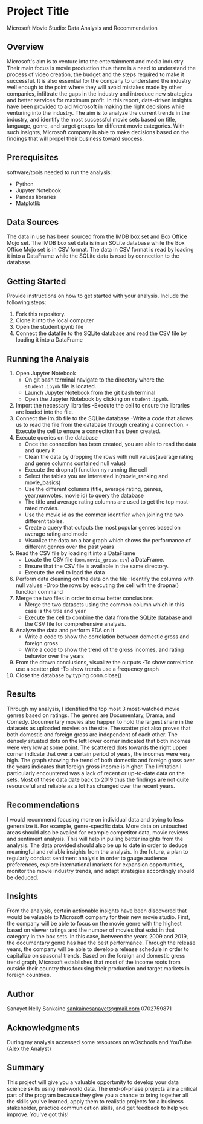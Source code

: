 # Project Title

Microsoft Movie Studio: Data Analysis and Recommendation

## Overview

Microsoft's aim is to venture into the entertainment and media industry. Their main focus is movie production thus there is a need to understand the process of video creation, the budget and the steps required to make it successful. It is also essential for the company to understand the industry well enough to the point where they will avoid mistakes made by other companies, infiltrate the gaps in the industry and introduce new strategies and better services for maximum profit.
In this report, data-driven insights have been provided to aid Microsoft in making the right decisions while venturing into the industry. The aim is to analyze the current trends in the industry, and identify the most successful movie sets based on title, language, genre, and target groups for different movie categories. With such insights, Microsoft company is able to make decisions based on the findings that will propel their business toward success.


## Prerequisites

 software/tools needed to run the analysis:

- Python 
- Jupyter Notebook
- Pandas libraries
- Matplotlib

## Data Sources
The data in use has been sourced from the IMDB box set and Box Office Mojo set. The IMDB box set data is in an SQLite database while the Box Office Mojo set is in CSV format. The data in CSV format is read by loading it into a DataFrame while the SQLite data is read by connection to the database.

## Getting Started

Provide instructions on how to get started with your analysis. Include the following steps:

1. Fork this repository.
2. Clone it into the local computer
3. Open the student.ipynb file
4. Connect the datafile to the SQLite database and read the CSV file by loading it into a DataFrame

## Running the Analysis

1.  Open Jupyter Notebook
    - On git bash terminal navigate to the directory where the `student.ipynb` file is located. 
    - Launch Jupyter Notebook from the git bash terminal
    - Open the Jupyter Notebook by clicking on `student.ipynb`.
2.  Import the necessary libraries
     -Execute the cell to ensure the libraries are loaded into the file.
3.  Connect the im.db file to the SQLite database
     -Write a code that allows us to read the file from the database through creating a connection.
     -Execute the cell to ensure a connection has been created.
4.  Execute queries on the database
     - Once the connection has been created, you are able to read the data and query it
     - Clean the data by dropping the rows with null values(average rating and genre columns contained null valus)
     - Execute the dropna() function ny running the cell
     - Select the tables you are interested in(movie_ranking and movie_basics)
     - Use the different columns (title, average rating, genres, year,numvotes, movie id) to query the database
     - The title and average rating columns are used to get the top most-rated movies.
     - Use the movie id as the common identifier when joining the two different tables.
     - Create a query that outputs the most popular genres based on average rating and mode
     - Visualize the data on a bar graph which shows the performance of different genres over the past years
5. Read the CSV file by loading it into a DataFrame
    - Locate the CSV file (`bom.movie_gross.csv`) a DataFrame.
    - Ensure that the CSV file is available in the same directory.
    - Execute the cell to load the data
6. Perform data cleaning on the data on the file
    -Identify the columns with null values
    -Drop the rows by executing the cell with the dropna() function command
7. Merge the two files in order to draw better conclusions
    - Merge the two datasets using the common column which in this case is the title and year
    - Execute the cell to combine the data from the SQLite database and the CSV file for comprehensive analysis.
8. Analyze the data and perform EDA on it
   - Write a code to show the correlation between domestic gross and foreign gross
   - Write a code to show the trend of the gross incomes, and rating behavior over the years
9. From the drawn conclusions, visualize the outputs
    -To show correlation use a scatter plot
    -To show trends use a frequency graph
10. Close the database by typing conn.close()

## Results

Through my analysis, I identified the top most 3 most-watched movie genres based on ratings. The genres are Documentary, Drama, and Comedy. Documentary movies also happen to hold the largest share in the datasets as uploaded movies on the site.
The scatter plot also proves that both domestic and foreign gross are independent of each other. The densely situated dots on the left lower corner indicated that both incomes were very low at some point. The scattered dots towards the right upper corner indicate that over a certain period of years, the incomes were very high. 
The graph showing the trend of both domestic and foreign gross over the years indicates that foreign gross income is higher.
The limitation I particularly encountered was a lack of recent or up-to-date data on the sets. Most of these data date back to 2019 thus the findings are not quite resourceful and reliable as a lot has changed over the recent years. 

## Recommendations
I would recommend focusing more on individual data and trying to less generalize it. For example, genre-specific data. More data on untouched areas should also be availed for example competitor data, movie reviews and sentiment analysis. This will help in pulling better insights from the analysis.
The data provided should also be up to date in order to deduce meaningful and reliable insights from the analysis.
In the future, a plan to regularly conduct sentiment analysis in order to gauge audience preferences, explore international markets for expansion opportunities, monitor the movie industry trends, and adapt strategies accordingly should be deduced.


## Insights

From the analysis, certain actionable insights have been discovered that would be valuable to Microsoft company for their new movie studio.
First, the company will be able to focus on the movie genre with the highest based on viewer ratings and the number of movies that exist in that category in the box sets. In this case, between the years 2009 and 2019, the documentary genre has had the best performance.
Through the release years, the company will be able to develop a release schedule in order to capitalize on seasonal trends.
Based on the foreign and domestic gross trend graph, Microsoft establishes that most of the income roots from outside their country thus focusing their production and target markets in foreign countries.


## Author

Sanayet Nelly Sankaine
sankainesanayet@gmail.com
0702759871


## Acknowledgments

During my analysis accessed some resources on w3schools and YouTube (Alex the Analyst)









    
   
  













## Summary

This project will give you a valuable opportunity to develop your data science skills using real-world data. The end-of-phase projects are a critical part of the program because they give you a chance to bring together all the skills you've learned, apply them to realistic projects for a business stakeholder, practice communication skills, and get feedback to help you improve. You've got this!
